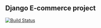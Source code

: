 ## Django E-commerce project

[![Build Status](https://travis-ci.org/iulianpro/django-e-commerce.svg?branch=master)](https://travis-ci.org/iulianpro/django-e-commerce)